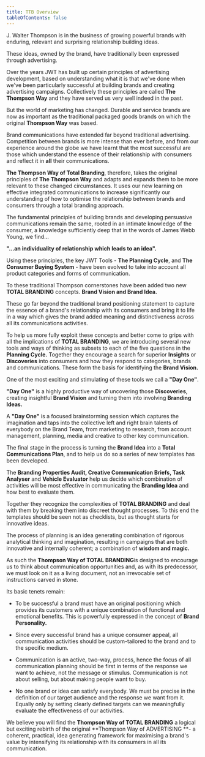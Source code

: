 ```yaml
---
title: TTB Overview
tableOfContents: false
---
```


J. Walter Thompson is in the business of growing powerful brands with enduring, relevant and surprising relationship building ideas.

These ideas, owned by the brand, have traditionally been expressed through advertising.

Over the years JWT has built up certain principles of advertising development, based on understanding what it is that we've done when we've been particularly successful at building brands and creating advertising campaigns. Collectively these principles are called **The Thompson Way** and they have served us very well indeed in the past.

But the world of marketing has changed. Durable and service brands are now as important as the traditional packaged goods brands on which the original **Thompson Way** was based.

Brand communications have extended far beyond traditional advertising. Competition between brands is more intense than ever before, and from our experience around the globe we have learnt that the most successful are those which understand the essence of their relationship with consumers and reflect it in **all** their communications.

**The Thompson Way of Total Branding**, therefore, takes the original principles of **The Thompson Way** and adapts and expands them to be more relevant to these changed circumstances. It uses our new learning on effective integrated communications to increase significantly our understanding of how to optimise the relationship between brands and consumers through a total branding approach.

The fundamental principles of building brands and developing persuasive communications remain the same, rooted in an intimate knowledge of the consumer, a knowledge sufficiently deep that in the words of James Webb Young, we find...

**"...an individuality of relationship which leads to an idea".**

Using these principles, the key JWT Tools - **The Planning Cycle**, and **The Consumer Buying System** - have been evolved to take into account all product categories and forms of communication.

To these traditional Thompson cornerstones have been added two new **TOTAL BRANDING** concepts. **Brand Vision and Brand Idea.**

These go far beyond the traditional brand positioning statement to capture the essence of a brand's relationship with its consumers and bring it to life in a way which gives the brand added meaning and distinctiveness across all its communications activities.

To help us more fully exploit these concepts and better come to grips with all the implications of **TOTAL BRANDING**, we are introducing several new tools and ways of thinking as subsets to each of the five questions in the **Planning Cycle.** Together they encourage a search for superior **Insights** or **Discoveries** into consumers and how they respond to categories, brands and communications. These form the basis for identifying the **Brand Vision.**

One of the most exciting and stimulating of these tools we call a **"Day One"**.

**"Day One"** is a highly productive way of uncovering those **Discoveries**, creating insightful **Brand Vision** and turning them into involving **Branding Ideas.**

A **"Day One"** is a focused brainstorming session which captures the imagination and taps into the collective left and right brain talents of everybody on the Brand Team, from marketing to research, from account management, planning, media and creative to other key communication.

The final stage in the process is turning the **Brand Idea** into a **Total Communications Plan**, and to help us do so a series of new templates has been developed.

The **Branding Properties Audit, Creative Communication Briefs, Task Analyser** and **Vehicle Evaluator** help us decide which combination of activities will be most effective in communicating the **Branding Idea** and how best to evaluate them.

Together they recognize the complexities of **TOTAL BRANDING** and deal with them by breaking them into discreet thought processes. To this end the templates should be seen not as checklists, but as thought starts for innovative ideas.

The process of planning is an idea generating combination of rigorous analytical thinking and imagination, resulting in campaigns that are both innovative and internally coherent; a combination of **wisdom and magic.**

As such the **Thompson Way of TOTAL BRANDING**is designed to encourage us to think about communication opportunities and, as with its predecessor, we must look on it as a living document, not an irrevocable set of instructions carved in stone.

Its basic tenets remain:

- To be successful a brand must have an original positioning which provides its customers with a unique combination of functional and emotional benefits. This is powerfully expressed in the concept of **Brand Personality.**

- Since every successful brand has a unique consumer appeal, all communication activities should be custom-tailored to the brand and to the specific medium.

- Communication is an active, two-way, process, hence the focus of all communication planning should be first in terms of the response we want to achieve, not the message or stimulus. Communication is not about selling, but about making people want to buy.

- No one brand or idea can satisfy everybody. We must be precise in the definition of our target audience and the response we want from it. Equally only by setting clearly defined targets can we meaningfully evaluate the effectiveness of our activities.

We believe you will find the **Thompson Way of TOTAL BRANDING** a logical but exciting rebirth of the original **Thompson Way of ADVERTISING **- a coherent, practical, idea generating framework for maximising a brand's value by intensifying its relationship with its consumers in all its communication.
